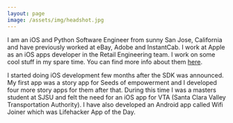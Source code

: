 ```yaml
---
layout: page
image: /assets/img/headshot.jpg
---
```

I am an iOS and Python Software Engineer from sunny San Jose, California and have previously worked at eBay, Adobe and InstantCab. I work at Apple as an iOS apps developer in the Retail Engineering team. I work on some cool stuff in my spare time. You can find more info about them [here](http://jogi.me/projects.html).

I started doing iOS development few months after the SDK was announced. My first app was a story app for Seeds of empowerment and I developed four more story apps for them after that. During this time I was a masters student at SJSU and felt the need for an iOS app for VTA (Santa Clara Valley Transportation Authority). I have also developed an Android app called Wifi Joiner which was Lifehacker App of the Day.
